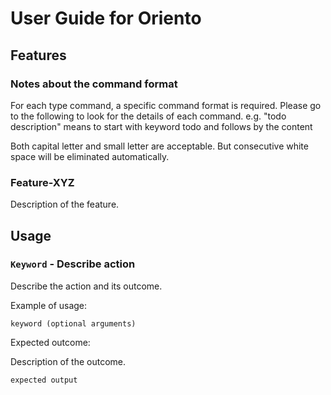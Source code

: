 # User Guide for Oriento

## Features 

### Notes about the command format

For each type command, a specific command format is required. Please go to the following to look for the details of each command.
e.g. "todo description" means to start with keyword todo and follows by the content

Both capital letter and small letter are acceptable. But consecutive white space will be eliminated automatically.

### Feature-XYZ

Description of the feature.

## Usage

### `Keyword` - Describe action

Describe the action and its outcome.

Example of usage: 

`keyword (optional arguments)`

Expected outcome:

Description of the outcome.

```
expected output
```
